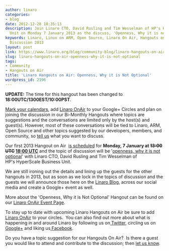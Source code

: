 ```yaml
---
author: linaro
categories:
- blog
date: 2012-12-28 18:35:13
description: Join Linaro CTO, David Rusling and Tim Wesselman of HP's HyperScale Business
  Unit on Monday 7 January 2013 as the discuss, 'Openness, Why it is not optional'.
keywords: Linaro, Linux on ARM, Open Source, Linaro On Air, Hangouts on Air, Openness,
  Discussion 2013
layout: post
link: https://www.linaro.org/blog/community-blog/linaro-hangouts-on-air-openness-why-it-is-not-optional/
slug: linaro-hangouts-on-air-openness-why-it-is-not-optional
tags:
- Community
- Hangouts on Air
title: 'Linaro Hangouts on Air: Openness, Why it is Not Optional'
wordpress_id: 2196
---
```


**UPDATE:** The time for this hangout has been changed to **18:00UTC/1300EST/10:00PST**.

[Mark your calendars](https://wiki.linaro.org/2013/HangoutsOnAir), add [Linaro OnAir](https://plus.google.com/u/0/116754366033915823792/posts) to your Google+ Circles and plan on joining the discussion in our Bi-Monthly Hangouts where topics are suggestions and the conversations are limited only by the host(s) and guest(s). However, most of these conversations will be tied to Linaro, ARM, Open Source and other topics suggested by our developers, members, and community, so [tell us](mailto:on.air@linaro.org) what you want to discuss.

Our first 2013 Hangout on Air  [is scheduled](https://plus.google.com/u/0/events/c0j8ui7b1qgavvhluktlsla95pc) for **Monday, 7 January at <del>13:00 UTC</del> [18:00 UTC](http://www.timeanddate.com/worldclock/converter.html)** and the topic of discussion will be '[openness, why it is not optional](http://www.linaro.org/linaro-blog/2012/11/08/why-openness-is-not-optional/)' with Linaro CTO, David Rusling and Tim Wesselman of HP's HyperScale Business Unit.

We are still ironing out the details and lining up the guests for the other hangouts in 2013, but as soon as we lock in the topics of discussion and the guests we will announce those here on the [Linaro Blog](http://www.linaro.org/blog), across our social media and create a Google+ event as well.

More about the 'Openness, Why it is Not Optional' Hangout can be found on our [Linaro OnAir Event Page](https://plus.google.com/u/0/events/c0j8ui7b1qgavvhluktlsla95pc).

To stay up to date with upcoming Linaro Hangouts on Air be sure to add[ Linaro OnAir](https://plus.google.com/u/0/116754366033915823792/posts) to your circles.  You can also find out more about what is happening in and around Linaro by following us on[ Twitter](https://twitter.com/LinaroOrg), circling us on [ Google+](https://plus.google.com/+LinaroOnAir) and liking us[ Facebook](https://www.facebook.com/LinaroOrg).

Do you have a topic suggestion for our Hangouts On Air?  Is there a guest you would like to attend and contribute to the discussion; then [let us know](maito:on.air@linaro.org).